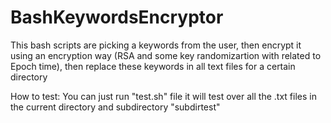 # BashKeywordsEncryptor
This bash scripts are picking a keywords from the user, then encrypt it using an encryption way (RSA and some key randomizartion with related to Epoch time), then replace these keywords in all text files for a certain directory

How to test:
You can just run "test.sh" file it will test over all the .txt files in the current directory and subdirectory "subdirtest"
